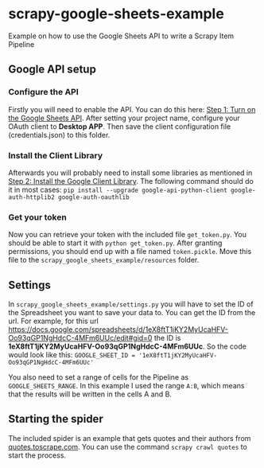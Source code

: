 # scrapy-google-sheets-example
Example on how to use the Google Sheets API to write a Scrapy Item Pipeline

## Google API setup
### Configure the API
Firstly you will need to enable the API. You can do this here: [Step 1: Turn on the Google Sheets API](https://developers.google.com/sheets/api/quickstart/python#step_1_turn_on_the). 
After setting your project name, configure your OAuth client to **Desktop APP**. Then save the client configuration file (credentials.json) to this folder.

### Install the Client Library
Afterwards you will probably need to install some libraries as mentioned in [Step 2: Install the Google Client Library](https://developers.google.com/sheets/api/quickstart/python#step_2_install_the_google_client_library). 
The following command should do it in most cases:
`pip install --upgrade google-api-python-client google-auth-httplib2 google-auth-oauthlib`

### Get your token
Now you can retrieve your token with the included file `get_token.py`. 
You should be able to start it with `python get_token.py`. After granting permissions, you should end up with a file named `token.pickle`. Move this file to the `scrapy_google_sheets_example/resources` folder. 

## Settings
In `scrapy_google_sheets_example/settings.py` you will have to set the ID of the Spreadsheet you want to save your data to. You can get the ID from the url. 
For example, for this url https://docs.google.com/spreadsheets/d/1eX8ftT1jKY2MyUcaHFV-Oo93qGP1NgHdcC-4MFm6UUc/edit#gid=0 the ID is **1eX8ftT1jKY2MyUcaHFV-Oo93qGP1NgHdcC-4MFm6UUc**. 
So the code would look like this:
`GOOGLE_SHEET_ID = '1eX8ftT1jKY2MyUcaHFV-Oo93qGP1NgHdcC-4MFm6UUc'`

You also need to set a range of cells for the Pipeline as `GOOGLE_SHEETS_RANGE`. In this example I used the range `A:B`, which means that the results will be written in the cells A and B. 

## Starting the spider
The included spider is an example that gets quotes and their authors from [quotes.toscrape.com](http://quotes.toscrape.com/).
You can use the command `scrapy crawl quotes` to start the process. 
